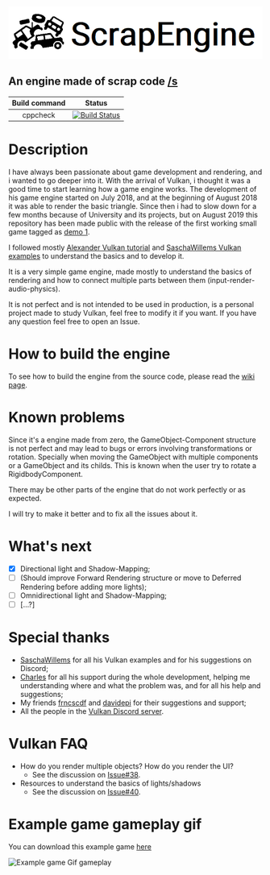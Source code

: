 ![Engine Logo](readme_images/logo.png)

## An engine made of scrap code [/s](https://www.urbandictionary.com/define.php?term=%2Fs)

| Build command  | Status |
| :---: | :---: |
| cppcheck | [![Build Status](https://travis-ci.org/ScrappyCocco/ScrapEngine.svg?branch=master)](https://travis-ci.org/ScrappyCocco/ScrapEngine) |

# Description
I have always been passionate about game development and rendering, and i wanted to go deeper into it. With the arrival of Vulkan, i thought it was a good time to start learning how a game engine works. The development of his game engine started on July 2018, and at the beginning of August 2018 it was able to render the basic triangle. Since then i had to slow down for a few months because of University and its projects, but on August 2019 this repository has been made public with the release of the first working small game tagged as [demo 1](https://github.com/ScrappyCocco/ScrapEngine/releases/tag/demo_1).

I followed mostly [Alexander Vulkan tutorial](https://vulkan-tutorial.com/) and [SaschaWillems Vulkan examples](https://github.com/SaschaWillems/Vulkan) to understand the basics and to develop it.

It is a very simple game engine, made mostly to understand the basics of rendering and how to connect multiple parts between them (input-render-audio-physics).

It is not perfect and is not intended to be used in production, is a personal project made to study Vulkan, feel free to modify it if you want. If you have any question feel free to open an Issue.

# How to build the engine
To see how to build the engine from the source code, please read the [wiki page](https://github.com/ScrappyCocco/ScrapEngine/wiki/How-to-build-the-engine).

# Known problems
Since it's a engine made from zero, the GameObject-Component structure is not perfect and may lead to bugs or errors involving transformations or rotation. Specially when moving the GameObject with multiple components or a GameObject and its childs.
This is known when the user try to rotate a RigidbodyComponent.

There may be other parts of the engine that do not work perfectly or as expected.

I will try to make it better and to fix all the issues about it.

# What's next
- [x] Directional light and Shadow-Mapping;
- [ ] (Should improve Forward Rendering structure or move to Deferred Rendering before adding more lights);
- [ ] Omnidirectional light and Shadow-Mapping;
- [ ] [...?]

# Special thanks
* [SaschaWillems](https://github.com/SaschaWillems/) for all his Vulkan examples and for his suggestions on Discord;
* [Charles](https://github.com/WubiCookie) for all his support during the whole development, helping me understanding where and what the problem was, and for all his help and suggestions;
* My friends [frncscdf](https://github.com/frncscdf) and [davidepi](https://github.com/davidepi) for their suggestions and support;
* All the people in the [Vulkan Discord server](https://discordapp.com/invite/tFdvbEj).

# Vulkan FAQ
* How do you render multiple objects? How do you render the UI?
  * See the discussion on [Issue#38](https://github.com/ScrappyCocco/ScrapEngine/issues/38).
* Resources to understand the basics of lights/shadows
  * See the discussion on [Issue#40](https://github.com/ScrappyCocco/ScrapEngine/issues/40).

# Example game gameplay gif

You can download this example game [here](https://github.com/ScrappyCocco/ScrapEngine/releases)

![Example game Gif gameplay](readme_images/game_animation.gif)
